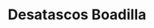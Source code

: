 ---
id: 'service-31'

title: 'Desatascos Boadilla'

titleMeta: "Desatascos y Poceros en Boadilla 【91 577 18 49】"

title2: 'Desatascos y Poceros en Boadilla'

lugar: 'Boadilla'

mediumImage: 'desatascos-boadilla-lg.jpg'

largeImage: 'desatascos-boadilla-md.jpg'

detailBreadcrumbSubTitle: 'Single Service'

metaContent: "✅Poceros en Boadilla. 🔝 Empresa de pocería en Boadilla. 📢 Los mejores precios de la provincia. Desatascos y Desatrancos. ☎️​ 676 679 954"

detailBreadcrumbDesc: 'Empresa de poceros en Boadilla con los mejores precios'

detailSubTitle: 'Empresa de desatascos en Boadilla con los mejores precios. Llámanos y compruébalo'


parrafo: "Los mejores precios en destascos y desatrancos en Boadilla, mejoramos tu presupuesto. Llámanos y compruébalo."

pregunta: '¿Quieres acondicionar las tuberías fecales o pluviales y no sabes a quién llamar? '

descripcion: 'Si resides en Boadilla del Monte y estás en busca de una empresa de desatascos confiable y efectiva, has llegado al lugar correcto. Nuestra empresa de desatascos en Boadilla del Monte se especializa en resolver cualquier problema relacionado con desatascos y desatrancos en la zona. Con años de experiencia en el sector y un equipo de poceros altamente capacitados, estamos en la mejor posición para brindarte los mejores servicios de desatascos en Boadilla del Monte.'

descripcion1: "Nos esforzamos por brindar un servicio de alta calidad a un precio razonable y estamos orgullosos de ser reconocidos como una de las empresas de desatascos más confiables y eficientes en Boadilla del Monte. No importa si tienes un problema con las tuberías de tu hogar o negocio, nuestro equipo de poceros está a tu disposición para solucionarlo de manera rápida y efectiva. "

detailDesc: 'Nuestro objetivo es resolver cualquier problema de desatascos de manera rápida y efectiva para que puedas continuar con tus actividades diarias sin interrupciones. Con nuestro equipo altamente capacitado y nuestro compromiso con la satisfacción del cliente, podemos garantizarte un servicio de alta calidad que superará tus expectativas.'

pregunta2: '¿Necesitas realizar un desatasco en Boadilla económico y de calidad? '

descripcion2: "Además, nos enfocamos en utilizar métodos y técnicas avanzadas y ecológicos para resolver cualquier problema de desatascos. Entendemos la importancia de proteger el medio ambiente y nos aseguramos de utilizar métodos que no dañen el medio ambiente mientras resolvemos tus problemas de desatascos."

pregunta4: "¿Buscas una empresa de Obras de Alcantarillado en Boadilla?"

option1: "Si tienes un problema de desatascos en Boadilla del Monte, no dudes en contactarnos. Estaremos encantados de asesorarte y brindarte la mejor solución para tu problema. Con nuestra empresa de desatascos en Boadilla del Monte, puedes resolver cualquier problema relacionado con desatascos de manera rápida, efectiva y ecológica. ¡No dudes en contactarnos para resolver tus problemas de desatascos en Boadilla del Monte!"

option2: ""

option3: ""





contenido: '
<ul>
<li>✅ COMUNIDADES DE PROPIETARIOS</li>
<li>✅ COMUNIDADES DE VECINOS</li>
<li>✅ ARQUITECTOS</li>
<li>✅ ADMINISTRADORES DE FINCAS</li>
<li>✅ MANTENIMIENTO DE EMPRESAS</li>
<li>✅ PROPIETARIOS DE CHALETS Y PISOS</li>
<li>✅ AYUNTAMIENTOS</li>
<li>✅ EMPRESAS CONSTRUCTORAS</li>
<li>✅ ASEGURADORAS</li>
<li>✅ COLEGIOS</li>
<li>✅ AUTÓNOMOS</li>
</ul>
<br/>

<p>Contamos con ofertas especiales en todos nuestros servicios destinados a Empresas y Administradores de Fincas. <br/>
<a class="link" href="https://grupalsl.es/contacto">Contacta con nosotros </a>y pídenos toda la información que necesites.</p>
'

isFeatured: true
---